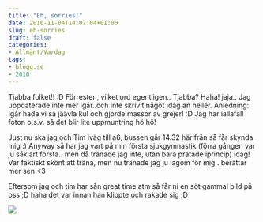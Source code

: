 ```yaml
---
title: "Eh, sorries!"
date: 2010-11-04T14:07:04+01:00
slug: eh-sorries
draft: false
categories:
- Allmänt/Vardag
tags:
- blogg.se
- 2010
---
```

Tjabba folket!! :D Förresten, vilket ord egentligen.. Tjabba? Haha! jaja.. Jag uppdaterade inte mer igår..och inte skrivit något idag än heller. Anledning: Igår hade vi så jäävla kul och gjorde massor av grejer! :D Jag har iallafall foton o.s.v. så det blir lite uppmuntring hö hö!  
  
  
Just nu ska jag och Tim iväg till a6, bussen går 14.32 härifrån så får skynda mig :) Anyway så har jag vart på min första sjukgymnastik (förra gången var ju såklart första.. men då tränade jag inte, utan bara pratade iprincip) idag!  
Var faktiskt skönt att träna, men nu tränade jag ju lagom för mig.. berättar mer sen <3  
  
Eftersom jag och tim har sån great time atm så får ni en söt gammal bild på oss ;D haha det var innan han klippte och rakade sig ;D  
  
![](/assets/images/blogg.se/dsc00543_115477245.jpg)